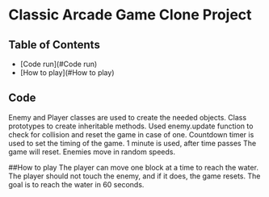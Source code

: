 # Classic Arcade Game Clone Project

## Table of Contents

- [Code run](#Code run)
- [How to play](#How to play)

## Code

Enemy and Player classes are used to create the needed objects.
Class prototypes to create inheritable methods.
Used enemy.update function to check for collision and reset the game in case of one. 
Countdown timer is used to set the timing of the game. 1 minute is used, after time passes 
The game will reset.
Enemies move in random speeds.

##How to play
The player can move one block at a time to reach the water. The player should not touch the enemy, and if it does, the game resets.
The goal is to reach the water in 60 seconds.